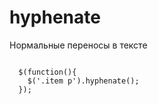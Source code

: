 # hyphenate
Нормальные переносы в тексте

<pre>
<code>
  $(function(){
    $('.item p').hyphenate();
  });
</code>
<pre>

